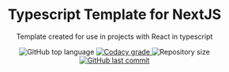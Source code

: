 

<h1 align="center">Typescript Template for NextJS</h1>
  <p align="center">Template created for use in projects with React in typescript</p>


<p align="center">
  <img alt="GitHub top language" src="https://img.shields.io/github/languages/top/luiz123o/template-nextjs10.svg">

  <a href="https://www.codacy.com/app/luiz123o/template-nextjs10?utm_source=github.com&amp;utm_medium=referral&amp;utm_content=luiz123o/template-nextjs10&amp;utm_campaign=Badge_Grade">
    <img alt="Codacy grade" src="https://img.shields.io/codacy/grade/4997e01df18f4441aae384fc60aa4daa.svg">
  </a>

  <img alt="Repository size" src="https://img.shields.io/github/repo-size/luiz123o/template-nextjs10.svg">
  <a href="https://github.com/luiz123o/template-nextjs10/commits/master">
    <img alt="GitHub last commit" src="https://img.shields.io/github/last-commit/luiz123o/template-nextjs10.svg">
  </a>



